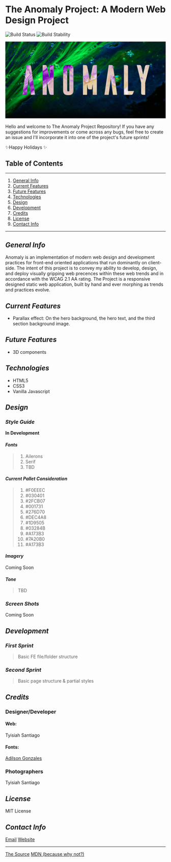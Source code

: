 # The Anomaly Project: A Modern Web Design Project 
![Build Status](https://img.shields.io/badge/Status-In%20Deisgn-brightgreen)
![Build Stability](https://img.shields.io/badge/Stability-Pre--Alpha-yellow)

![The Anomaly Project Banner Image](/images/Banner%20Image.jpg "Anomaly")

Hello and welcome to The Anomaly Project Repository! If you have any suggestions for improvements or come across any bugs, feel free to create an issue and I'll incorporate it into one of the project's future sprints!

✨Happy Holidays ✨

## Table of Contents

***

1. [General Info](#general-info)
2. [Current Features](#current-features)
3. [Future Features](#future-features)
4. [Technologies](#technologies)
5. [Design](#design)
6. [Development](#development)
7. [Credits](#credits)
8. [License](#license)
9. [Contact Info](#contact-info)

***

## _General Info_

Anomaly is an implementation of modern web design and development practices for front-end oriented applications that run dominantly on client-side. The intent of this project is to convey my ability to develop, design, and deploy visually gripping web precences within these web trends and in accordance with the WCAG 2.1 AA rating. The Project is a responsive designed static web application, built by hand and ever morphing as trends and practices evolve.

## _Current Features_

- Parallax effect: On the hero background, the hero text, and the third section background image.

## _Future Features_

- 3D components

## _Technologies_

- HTML5
- CSS3
- Vanilla Javascript

## _Design_

### _Style Guide_

**In Development**

#### _Fonts_

> 1. Ailerons
> 2. Serif
> 3. TBD

#### _Current Pallet Consideration_

> 1. #F0EEEC
> 2. #030401
> 3. #2FCB07
> 4. #001731
> 5. #276D70
> 6. #DEC4A8
> 7. #1D9505
> 8. #03284B
> 9. #A173B3
> 10. #7A20B0
> 11. #A173B3

#### _Imagery_

Coming Soon

#### _Tone_

> TBD

### _Screen Shots_

Coming Soon

## _Development_

### _First Sprint_

> Basic FE file/folder structure

### _Second Sprint_

> Basic page structure & partial styles

## _Credits_

### Designer/Developer

#### Web:
Tyisiah Santiago

#### Fonts: 
[Adilson Gonzales](https://adilsongonzales.com/ailerons)

### Photographers

Tyisiah Santiago

## _License_

MIT License

## _Contact Info_

[Email](mailto:Tyisiahsantiago12@gmail.com)
[Website](https://www.hudsonvalleywebdesigns.com)

***

[The Source](https://github.com/Ty-ago/anomaly)
[MDN (because why not?)](https://developer.mozilla.org)

